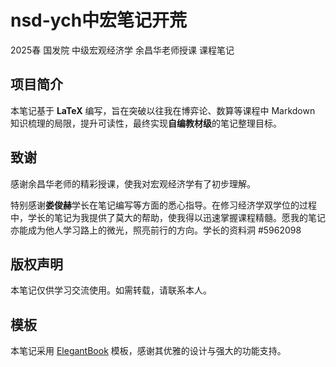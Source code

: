 # nsd-ych中宏笔记开荒
2025春 国发院 中级宏观经济学 余昌华老师授课 课程笔记
## 项目简介

本笔记基于 **LaTeX** 编写，旨在突破以往我在博弈论、数算等课程中 Markdown 知识梳理的局限，提升可读性，最终实现**自编教材级**的笔记整理目标。

## 致谢

感谢余昌华老师的精彩授课，使我对宏观经济学有了初步理解。

特别感谢**娄俊赫**学长在笔记编写等方面的悉心指导。在修习经济学双学位的过程中，学长的笔记为我提供了莫大的帮助，使我得以迅速掌握课程精髓。愿我的笔记亦能成为他人学习路上的微光，照亮前行的方向。学长的资料洞 #5962098

## 版权声明

本笔记仅供学习交流使用。如需转载，请联系本人。

## 模板

本笔记采用 [ElegantBook](https://github.com/ElegantLaTeX/ElegantBook) 模板，感谢其优雅的设计与强大的功能支持。

